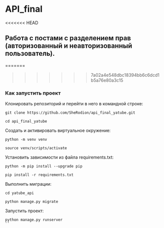 # API_final

<<<<<<< HEAD
## Работа с постами с разделением прав (авторизованный и неавторизованный пользователь).

=======
>>>>>>> 7a02a4e548dbc18394bb6c6dcd1b5a76e80a3c15
### Как запустить проект
Клонировать репозиторий и перейти в него в командной строке:  

```
git clone https://github.com/SheRodion/api_final_yatube.git
```
```
cd api_final_yatube
```
Cоздать и активировать виртуальное окружение:

```
python -m venv venv
```

```
source venv/scripts/activate
```

Установить зависимости из файла requirements.txt:

```
python -m pip install --upgrade pip
```

```
pip install -r requirements.txt
```

Выполнить миграции:
```
cd yatube_api
```
```
python manage.py migrate
```

Запустить проект:

```
python manage.py runserver
``
